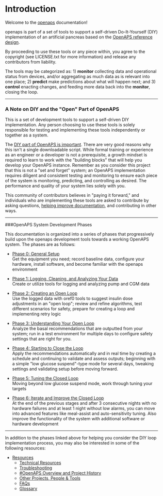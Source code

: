 # Introduction 

Welcome to the [openaps](https://github.com/openaps/) documentation!

openaps is part of a set of tools to support a self-driven Do-It-Yourself (DIY) implementation of an artificial pancreas based on the [OpenAPS reference design](http://openaps.org/open-artificial-pancreas-system-openaps-reference-design/). 

By proceeding to use these tools or any piece within, you agree to the copyright (see LICENSE.txt for more information) and release any contributors from liability. 

The tools may be categorized as: 1)  **monitor** collecting data and operational status from devices, and/or aggregating as much data as is relevant into one place; 2)  **predict** make predictions about what will happen next; and 3)  **control** enacting changes, and feeding more data back into the **monitor**, closing the loop.

----------
### A Note on DIY and the "Open" Part of OpenAPS
This is a set of development tools to support a self-driven DIY implementation. Any person choosing to use these tools is solely responsible for testing and implementing these tools independently or together as a system.  

The [DIY part of OpenAPS is important](http://bit.ly/1NBbZtO). There are very good reasons why this isn't a single downloadable script. While formal training or experience as an engineer or a developer is not a prerequisite, a growth mindset is required to learn to work with the "building blocks" that will help you develop your OpenAPS instance. Remember as you consider this project that this is not a "set and forget" system; an OpenAPS implementation requires diligent and consistent testing and monitoring to ensure each piece of the system is monitoring, predicting, and controlling as desired.  The performance and quality of your system lies solely with you.

This community of contributors believes in "paying it forward," and individuals who are implementing these tools are asked to contribute by asking questions, [helping improve documentation](source/docs/Resources/my-first-pr.md), and contributing in other ways.


----------
###OpenAPS System Development Phases

This documentation is organized into a series of phases that progressively build upon the openaps development tools towards a working OpenAPS system. The phases are as follows: 

* [Phase 0: General Setup](source/docs/walkthrough/phase-0/setup.md)<br>
Get the equipment you need; record baseline data, configure your hardware, install software, and become familiar with the openaps environment

* [Phase 1: Logging, Cleaning, and Analyzing Your Data](source/docs/walkthrough/phase-1/log-clean-analyze.md)<br>
Create or utilize tools for logging and analyzing pump and CGM data

* [Phase 2: Creating an Open Loop](docs/walkthrough/phase-2/considerations.md)<br>
Use the logged data with oref0 tools to suggest insulin dose adjustments in an "open loop"; review and refine algorithms, test different scenarios for safety, prepare for creating a loop and implementing retry logic

* [Phase 3: Understanding Your Open Loop](docs/walkthrough/phase-3/considerations.md)<br>
Analyze the basal recommendations that are outputted from your system; run in a test environment for multiple days to configure safety settings that are right for you.

* [Phase 4: Starting to Close the Loop](docs/walkthrough/phase-4/considerations.md)<br>
Apply the recommendations automatically and in real time by creating a schedule and continuing to validate and assess outputs; beginning with a simple "low glucose suspend"-type mode for several days, tweaking settings and validating setup before moving forward.

* [Phase 5: Tuning the Closed Loop](docs/walkthrough/phase-5/considerations.md)<br>
Moving beyond low glucose suspend mode, work through tuning your targets

* [Phase 6: Iterate and Improve the Closed Loop](sdocs/walkthrough/phase-6/considerations.mdd)<br>
At the end of the previous stages and after 3 consecutive nights with no hardware failures and at least 1 night without low alarms, you can move into advanced features like meal-assist and auto-sensitivity tuning. Also improve the functionality of the system with additional software or hardware development

----------
In addition to the phases linked above for helping you consider the DIY loop implementation process, you may also be interested in some of the following resources:

* [Resources](source/docs/Resources/resources.md)
   * [Technical Resources](source/docs/Resources/technical-resources.md)
   * [Troubleshooting](source/docs/Resources/troubleshooting.md)
   * [#OpenAPS Overview and Project History](source/docs/Resources/history.md)
   * [Other Projects, People & Tools](source/docs/Resources/other-projects.md)
   * [FAQs](source/docs/Resources/faq.md)
   * [Glossary](source/docs/Resources/glossary.md)
